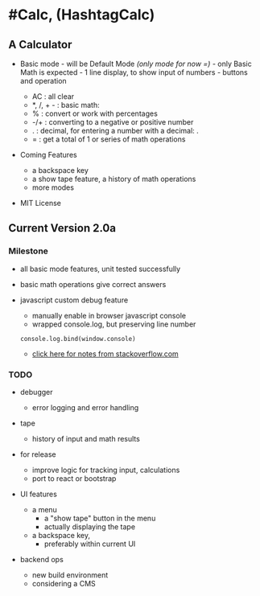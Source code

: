 # #Calc, (HashtagCalc)

## A Calculator

  -  Basic mode
    - will be Default Mode *(only mode for now =)*
    - only Basic Math is expected
    - 1 line display, to show input of numbers
    - buttons and operation
      - AC        : all clear
      - *, /, + - : basic math:
      - %         : convert or work with percentages
      - -/+       : converting to a negative or positive number
      - .         : decimal, for entering a number with a decimal: .
      - =         : get a total of 1 or series of math operations


  - Coming Features
    - a backspace key
    - a show tape feature, a history of math operations
    - more modes

  - MIT License
  
## Current Version 2.0a

### Milestone

  - all basic mode features, unit tested successfully
  - basic math operations give correct answers

  - javascript custom debug feature
    - manually enable in browser javascript console
    - wrapped console.log, but preserving line number
    ```
    console.log.bind(window.console)  
    ```
    - [click here for notes from stackoverflow.com](https://stackoverflow.com/questions/13815640/a-proper-wrapper-for-console-log-with-correct-line-number)

### TODO

  - debugger
    - error logging and error handling
  - tape
    - history of input and math results

  - for release
    - improve logic for tracking input, calculations
    - port to react or bootstrap

  - UI features
    - a menu
      - a "show tape" button in the menu
      - actually displaying the tape
    - a backspace key,
      - preferably within current UI

  - backend ops
    - new build environment
    - considering a CMS
